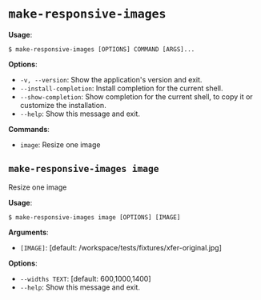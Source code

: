 # `make-responsive-images`

**Usage**:

```console
$ make-responsive-images [OPTIONS] COMMAND [ARGS]...
```

**Options**:

* `-v, --version`: Show the application's version and exit.
* `--install-completion`: Install completion for the current shell.
* `--show-completion`: Show completion for the current shell, to copy it or customize the installation.
* `--help`: Show this message and exit.

**Commands**:

* `image`: Resize one image

## `make-responsive-images image`

Resize one image

**Usage**:

```console
$ make-responsive-images image [OPTIONS] [IMAGE]
```

**Arguments**:

* `[IMAGE]`: [default: /workspace/tests/fixtures/xfer-original.jpg]

**Options**:

* `--widths TEXT`: [default: 600,1000,1400]
* `--help`: Show this message and exit.
